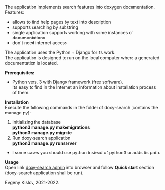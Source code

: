 The application implements search features into doxygen documentation.  
Features:
- allows to find help pages by text into description
- supports searching by substring
- single application supports working with some instances of documentations
- don't need internet access

The application uses the Python + Django for its work.  
The application is designed to run on the local computer where a generated documentation is located.  

**Prerequisites:**  
- Python vers. 3 with Django framework (free software).  
Its easy to find in the Internet an information about installation process of them.

**Installation**  
Execute the following commands in the folder of doxy-search (contains the manage.py):  
1. Initializing the database  
**python3 manage.py makemigrations**  
**python3 manage.py migrate**  
1. Run doxy-search application  
**python3 manage.py runserver**
* I some cases you should use python instead of python3 or adds its path.   

**Usage**  
Open link [doxy-search admin](http://127.0.0.1:8000) into browser and follow **Quick start** section (doxy-search application shall be run).    
  
Evgeny Kislov, 2021-2022. 
